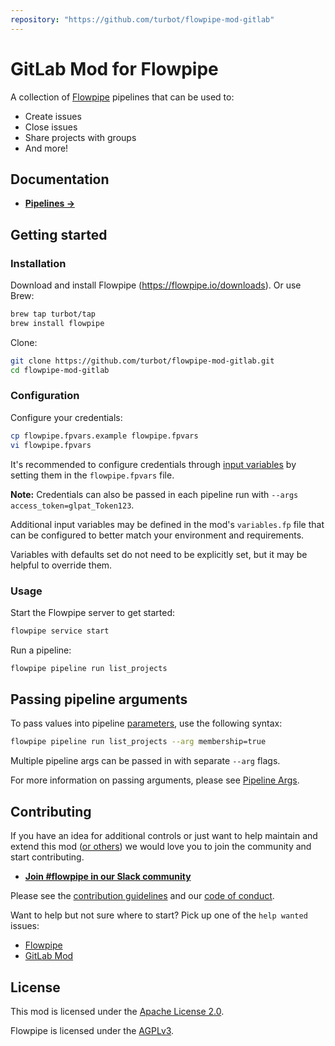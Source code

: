 ```yaml
---
repository: "https://github.com/turbot/flowpipe-mod-gitlab"
---
```


# GitLab Mod for Flowpipe

A collection of [Flowpipe](https://flowpipe.io) pipelines that can be used to:

- Create issues
- Close issues
- Share projects with groups
- And more!

## Documentation

- **[Pipelines →](https://hub.flowpipe.io/mods/turbot/gitlab/pipelines)**

## Getting started

### Installation

Download and install Flowpipe (https://flowpipe.io/downloads). Or use Brew:

```sh
brew tap turbot/tap
brew install flowpipe
```

Clone:

```sh
git clone https://github.com/turbot/flowpipe-mod-gitlab.git
cd flowpipe-mod-gitlab
```

### Configuration

Configure your credentials:

```sh
cp flowpipe.fpvars.example flowpipe.fpvars
vi flowpipe.fpvars
```

It's recommended to configure credentials through [input variables](https://flowpipe.io/docs/using-flowpipe/mod-variables) by setting them in the `flowpipe.fpvars` file.

**Note:** Credentials can also be passed in each pipeline run with `--args access_token=glpat_Token123`.

Additional input variables may be defined in the mod's `variables.fp` file that can be configured to better match your environment and requirements.

Variables with defaults set do not need to be explicitly set, but it may be helpful to override them.

### Usage

Start the Flowpipe server to get started:

```sh
flowpipe service start
```

Run a pipeline:

```sh
flowpipe pipeline run list_projects
```

## Passing pipeline arguments

To pass values into pipeline [parameters](https://flowpipe.io/docs/using-flowpipe/pipeline-parameters), use the following syntax:

```sh
flowpipe pipeline run list_projects --arg membership=true
```

Multiple pipeline args can be passed in with separate `--arg` flags.

For more information on passing arguments, please see [Pipeline Args](https://flowpipe.io/docs/using-flowpipe/pipeline-arguments).

## Contributing

If you have an idea for additional controls or just want to help maintain and extend this mod ([or others](https://github.com/topics/flowpipe-mod)) we would love you to join the community and start contributing.

- **[Join #flowpipe in our Slack community ](https://flowpipe.io/community/join)**

Please see the [contribution guidelines](https://github.com/turbot/flowpipe/blob/main/CONTRIBUTING.md) and our [code of conduct](https://github.com/turbot/flowpipe/blob/main/CODE_OF_CONDUCT.md).

Want to help but not sure where to start? Pick up one of the `help wanted` issues:

- [Flowpipe](https://github.com/turbot/flowpipe/labels/help%20wanted)
- [GitLab Mod](https://github.com/turbot/flowpipe-mod-gitlab/labels/help%20wanted)

## License

This mod is licensed under the [Apache License 2.0](https://github.com/turbot/flowpipe-mod-gitlab/blob/main/LICENSE).

Flowpipe is licensed under the [AGPLv3](https://github.com/turbot/flowpipe/blob/main/LICENSE).
